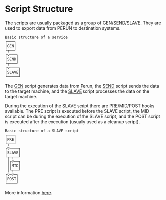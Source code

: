 # Script Structure

The scripts are usually packaged as a group of [GEN](gen.md)/[SEND](send.md)/[SLAVE](slave.md).
They are used to export data from PERUN to destination systems.


```
Basic structure of a service
┌───┐  
│GEN│  
└┬──┘  
┌▽───┐ 
│SEND│ 
└┬───┘ 
┌▽────┐
│SLAVE│
└─────┘
```

The [GEN](../concepts/gen.md) script generates data from Perun, the [SEND](../concepts/send.md) script sends the data to
the target machine, and the [SLAVE](../concepts/slave.md) script processes the data on the target machine.

During the execution of the SLAVE script there are PRE/MID/POST hooks available. The PRE script is executed before the
SLAVE script, the MID script can be during the execution of the SLAVE script, and the POST script is executed after
the execution (usually used as a cleanup script). 

```
Basic structure of a SLAVE script
┌───┐
│PRE│
└┬──┘
┌▽────┐
│SLAVE│
└┬─┬──┘
 │┌▽──┐
 ││MID│
 │└┬──┘
┌▽─▽─┐
│POST│
└────┘
```
More information [here](../concepts/pre-mid-post.md).